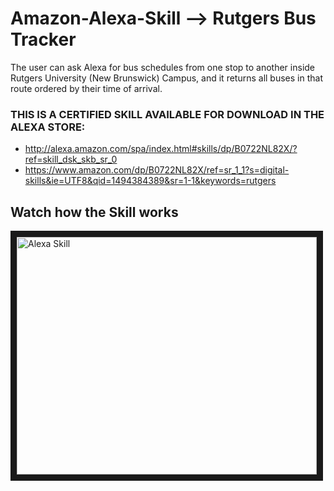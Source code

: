 # Amazon-Alexa-Skill --> Rutgers Bus Tracker


The user can ask Alexa for bus schedules from one stop to another inside Rutgers University (New Brunswick) Campus, and it returns all buses in that route ordered by their time of arrival.

### THIS IS A CERTIFIED SKILL AVAILABLE FOR DOWNLOAD IN THE ALEXA STORE:
* http://alexa.amazon.com/spa/index.html#skills/dp/B0722NL82X/?ref=skill_dsk_skb_sr_0
* https://www.amazon.com/dp/B0722NL82X/ref=sr_1_1?s=digital-skills&ie=UTF8&qid=1494384389&sr=1-1&keywords=rutgers

## Watch how the Skill works

<a href="http://www.youtube.com/watch?feature=player_embedded&v=MyqoH7e787w" target="_blank"><img src="http://img.youtube.com/vi/MyqoH7e787w/0.jpg" alt="Alexa Skill" width="480" height="380" border="10" /></a>

